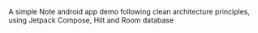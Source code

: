 A simple Note android app demo following clean architecture principles, using Jetpack Compose, Hilt and Room database
